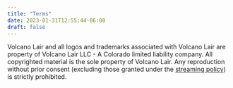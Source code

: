 ```yaml
---
title: "Terms"
date: 2023-01-31T12:55:44-06:00
draft: false
---
```


Volcano Lair and all logos and trademarks associated with Volcano Lair are property of Volcano Lair LLC - A Colorado limited liability company. All copyrighted material is the sole property of Volcano Lair. Any reproduction without prior consent (excluding those granted under the [streaming policy](/policy/streaming_policy)) is strictly prohibited.

